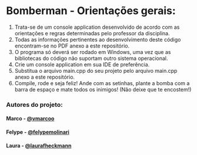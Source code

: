 # Bomberman - Orientações gerais:

1) Trata-se de um console application desenvolvido de acordo com as orientações e regras determinadas pelo professor da disciplina.
2) Todas as informações pertinentes ao desenvolvimento deste código encontram-se no PDF anexo a este repositório.
3) O programa só deverá ser rodado em Windows, uma vez que as bibliotecas do código não suportam outro sistema operacional.
4) Crie um console application em sua IDE de preferência.
5) Substitua o arquivo main.cpp do seu projeto pelo arquivo main.cpp anexo a este repositório.
6) Compile, rode e seja feliz! Ande com as setinhas, plante a bomba com a barra de espaço e mate todos os inimigos! (Não deixe que te encostem!)

### Autores do projeto:
#### Marco - [@vmarcoo](https://github.com/vmarcoo)
#### Felype - [@felypemolinari](https://github.com/felypemolinari)
#### Laura - [@laurafheckmann](https://github.com/laurafheckmann)
